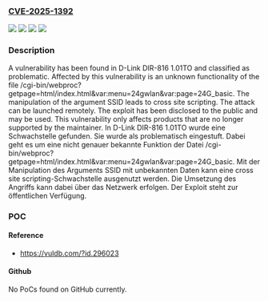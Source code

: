 ### [CVE-2025-1392](https://cve.mitre.org/cgi-bin/cvename.cgi?name=CVE-2025-1392)
![](https://img.shields.io/static/v1?label=Product&message=DIR-816&color=blue)
![](https://img.shields.io/static/v1?label=Version&message=1.01TO%20&color=brightgreen)
![](https://img.shields.io/static/v1?label=Vulnerability&message=Code%20Injection&color=brightgreen)
![](https://img.shields.io/static/v1?label=Vulnerability&message=Cross%20Site%20Scripting&color=brightgreen)

### Description

A vulnerability has been found in D-Link DIR-816 1.01TO and classified as problematic. Affected by this vulnerability is an unknown functionality of the file /cgi-bin/webproc?getpage=html/index.html&var:menu=24gwlan&var:page=24G_basic. The manipulation of the argument SSID leads to cross site scripting. The attack can be launched remotely. The exploit has been disclosed to the public and may be used. This vulnerability only affects products that are no longer supported by the maintainer.
In D-Link DIR-816 1.01TO wurde eine Schwachstelle gefunden. Sie wurde als problematisch eingestuft. Dabei geht es um eine nicht genauer bekannte Funktion der Datei /cgi-bin/webproc?getpage=html/index.html&var:menu=24gwlan&var:page=24G_basic. Mit der Manipulation des Arguments SSID mit unbekannten Daten kann eine cross site scripting-Schwachstelle ausgenutzt werden. Die Umsetzung des Angriffs kann dabei über das Netzwerk erfolgen. Der Exploit steht zur öffentlichen Verfügung.

### POC

#### Reference
- https://vuldb.com/?id.296023

#### Github
No PoCs found on GitHub currently.


